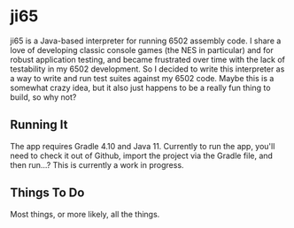 ji65
==========

ji65 is a Java-based interpreter for running 6502 assembly code. I share a love of developing
classic console games (the NES in particular) and for robust application testing, and became
frustrated over time with the lack of testability in my 6502 development. So I decided to write
this interpreter as a way to write and run test suites against my 6502 code. Maybe this is a
somewhat crazy idea, but it also just happens to be a really fun thing to build, so why not?

Running It
----------

The app requires Gradle 4.10 and Java 11. Currently to run the app, you'll need to check it out of
Github, import the project via the Gradle file, and then run...? This is currently a work in progress.

Things To Do
------------

Most things, or more likely, all the things.
